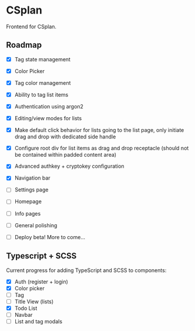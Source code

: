 # CSplan
Frontend for CSplan.

## Roadmap
- [x] Tag state management
- [x] Color Picker
- [x] Tag color management
- [x] Ability to tag list items
- [x] Authentication using argon2
- [x] Editing/view modes for lists

- [x] Make default click behavior for lists going to the list page, only initiate drag and drop with dedicated side handle
- [x] Configure root div for list items as drag and drop receptacle (should not be contained within padded content area)

- [x] Advanced authkey + cryptokey configuration
- [x] Navigation bar
- [ ] Settings page
- [ ] Homepage
- [ ] Info pages
- [ ] General polishing
- [ ] Deploy beta!
More to come...

## Typescript + SCSS
Current progress for adding TypeScript and SCSS to components:
- [x] Auth (register + login)
- [x] Color picker
- [ ] Tag
- [ ] Title View (lists)
- [x] Todo List
- [ ] Navbar
- [ ] List and tag modals

